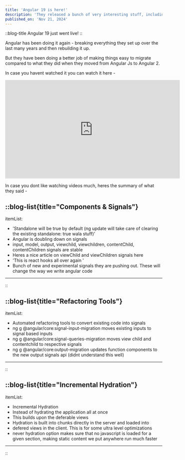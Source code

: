 ```yaml
---
title: 'Angular 19 is here!'
description: 'They released a bunch of very interesting stuff, including doubling down in the signals direction'
published_on: 'Nov 21, 2024'
---
```


::blog-title
Angular 19 just went live!
::

Angular has been doing it again - breaking everything they set up over the last many years and then rebuilding it up. 

But they have been doing a better job of making things easy to migrate compared to what they did when they moved from Angular Js to Angular 2.

<!--more-->

In case you havent watched it you can watch it here - 

<iframe class="my-5 w-full aspect-video h-[300px] sm:h-[450px] md:h-[600px] lg:h-[450px] xl:h-[600px]" width="560" height="315" src="https://www.youtube.com/embed/JvkX2_46gUY?si=GG52xdRFDo22oCHO" title="YouTube video player" frameborder="0" allow="accelerometer; autoplay; clipboard-write; encrypted-media; gyroscope; picture-in-picture; web-share" referrerpolicy="strict-origin-when-cross-origin" allowfullscreen></iframe>

In case you dont like watching videos much, heres the summary of what they said - 

::blog-list{title="Components & Signals"}
---
itemList:
  - 'Standalone will be true by default (ng update will take care of clearing the existing
    standalone: true wala stuff)'
  - Angular is doubling down on signals
  - input, model, output, viewchild, viewchildren, contentChild, contentChildren signals
    are stable
  - Heres a nice article on viewChild and viewChildren signals here
  - 'This is react hooks all over again '
  - Bunch of new and experimental signals they are pushing out. These will change the
    way we write angular code
---
::

::blog-list{title="Refactoring Tools"}
---
itemList:
  - Automated refactoring tools to convert existing code into signals
  - ng g @angular/core:signal-input-migration moves existing inputs to signal based
    inputs
  - ng g @angular/core:signal-queries-migration moves view child and contentchild to
    respective signals
  - ng g @angular/core:output-migration updates function components to the new output
    signals api (didnt understand this well)
---
::

::blog-list{title="Incremental Hydration"}
---
itemList:
  - Incremental Hydration
  - Instead of hydrating the application all at once
  - This builds upon the deferable views
  - Hydration is built into chunks directly in the server and loaded into
  - defered views in the client. This is for some ultra level optimizations
  - never hydration option makes sure that no javascript is loaded for a given section,
    making static content we put anywhere run much faster
---
::
